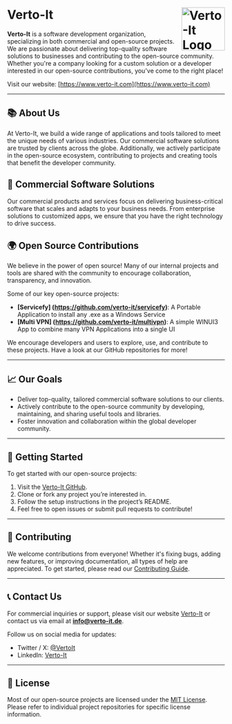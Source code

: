 # Verto-It <img src="https://www.verto-it.de/img/logo.png" alt="Verto-It Logo" width="100" align="right">

**Verto-It** is a software development organization, specializing in both commercial and open-source projects. We are passionate about delivering top-quality software solutions to businesses and contributing to the open-source community. Whether you're a company looking for a custom solution or a developer interested in our open-source contributions, you've come to the right place!

Visit our website: [https://www.verto-it.com](https://www.verto-it.com)

---

## 📚 About Us

At Verto-It, we build a wide range of applications and tools tailored to meet the unique needs of various industries. Our commercial software solutions are trusted by clients across the globe. Additionally, we actively participate in the open-source ecosystem, contributing to projects and creating tools that benefit the developer community.

## 💼 Commercial Software Solutions

Our commercial products and services focus on delivering business-critical software that scales and adapts to your business needs. From enterprise solutions to customized apps, we ensure that you have the right technology to drive success.

## 🌍 Open Source Contributions

We believe in the power of open source! Many of our internal projects and tools are shared with the community to encourage collaboration, transparency, and innovation.

Some of our key open-source projects:

- **[Servicefy] (https://github.com/verto-it/servicefy)**: A Portable Application to install any .exe as a Windows Service
- **[Multi VPN] (https://github.com/verto-it/multivpn)**: A simple WINUI3 App to combine many VPN Applications into a single UI 

We encourage developers and users to explore, use, and contribute to these projects. Have a look at our GitHub repositories for more!

---

## 📈 Our Goals

- Deliver top-quality, tailored commercial software solutions to our clients.
- Actively contribute to the open-source community by developing, maintaining, and sharing useful tools and libraries.
- Foster innovation and collaboration within the global developer community.

---

## 🚀 Getting Started

To get started with our open-source projects:

1. Visit the [Verto-It GitHub](https://github.com/verto-it).
2. Clone or fork any project you’re interested in.
3. Follow the setup instructions in the project’s README.
4. Feel free to open issues or submit pull requests to contribute!

---

## 🤝 Contributing

We welcome contributions from everyone! Whether it's fixing bugs, adding new features, or improving documentation, all types of help are appreciated. To get started, please read our [Contributing Guide](https://github.com/verto-it/contributing/blob/main/README.md).

---

## 📞 Contact Us

For commercial inquiries or support, please visit our website [Verto-It](https://www.verto-it.de) or contact us via email at **info@verto-it.de**.

Follow us on social media for updates:

- Twitter / X: [@VertoIt](https://twitter.com/vertoit)
- LinkedIn: [Verto-It](https://www.linkedin.com/company/verto-it)

---

## 📜 License

Most of our open-source projects are licensed under the [MIT License](https://opensource.org/licenses/MIT). Please refer to individual project repositories for specific license information.
